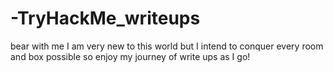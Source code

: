 # -TryHackMe_writeups
bear with me I am very new to this world but I intend to conquer every room and box possible so enjoy my journey of write ups as I go!
